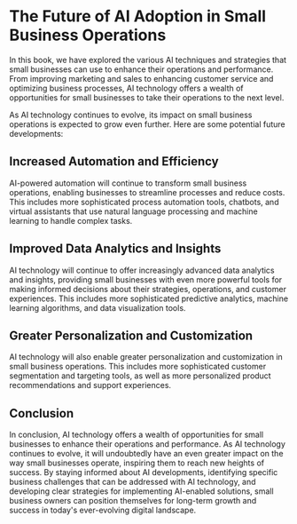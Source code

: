 The Future of AI Adoption in Small Business Operations
=============================================================================

In this book, we have explored the various AI techniques and strategies that small businesses can use to enhance their operations and performance. From improving marketing and sales to enhancing customer service and optimizing business processes, AI technology offers a wealth of opportunities for small businesses to take their operations to the next level.

As AI technology continues to evolve, its impact on small business operations is expected to grow even further. Here are some potential future developments:

Increased Automation and Efficiency
-----------------------------------

AI-powered automation will continue to transform small business operations, enabling businesses to streamline processes and reduce costs. This includes more sophisticated process automation tools, chatbots, and virtual assistants that use natural language processing and machine learning to handle complex tasks.

Improved Data Analytics and Insights
------------------------------------

AI technology will continue to offer increasingly advanced data analytics and insights, providing small businesses with even more powerful tools for making informed decisions about their strategies, operations, and customer experiences. This includes more sophisticated predictive analytics, machine learning algorithms, and data visualization tools.

Greater Personalization and Customization
-----------------------------------------

AI technology will also enable greater personalization and customization in small business operations. This includes more sophisticated customer segmentation and targeting tools, as well as more personalized product recommendations and support experiences.

Conclusion
----------

In conclusion, AI technology offers a wealth of opportunities for small businesses to enhance their operations and performance. As AI technology continues to evolve, it will undoubtedly have an even greater impact on the way small businesses operate, inspiring them to reach new heights of success. By staying informed about AI developments, identifying specific business challenges that can be addressed with AI technology, and developing clear strategies for implementing AI-enabled solutions, small business owners can position themselves for long-term growth and success in today's ever-evolving digital landscape.

